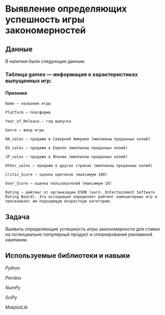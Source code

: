 # Выявление определяющих успешность игры закономерностей


## Данные

В наличии были следующие данные:

### Таблица games — информация о характеристиках выпущенных игр:

#### Признаки

    Name — название игры

    Platform — платформа

    Year_of_Release — год выпуска

    Genre — жанр игры

    NA_sales — продажи в Северной Америке (миллионы проданных копий)

    EU_sales — продажи в Европе (миллионы проданных копий)

    JP_sales — продажи в Японии (миллионы проданных копий)

    Other_sales — продажи в других странах (миллионы проданных копий)

    Critic_Score — оценка критиков (максимум 100)

    User_Score — оценка пользователей (максимум 10)

    Rating — рейтинг от организации ESRB (англ. Entertainment Software Rating Board). Эта ассоциация определяет рейтинг компьютерных игр и присваивает им подходящую возрастную категорию.



## Задача

Выявить определяющие успешность игры закономерности для ставки на потенциально популярный продукт и спланирования рекламной кампании.

## Используемые библиотеки и навыки

*Python*

*Pandas*

*NumPy*

*SciPy*

*MatplotLib*

